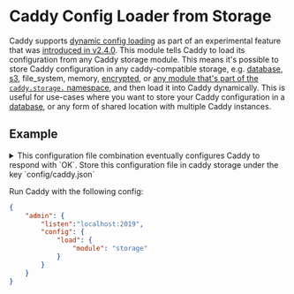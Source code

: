 Caddy Config Loader from Storage
===

Caddy supports [dynamic config loading](https://caddyserver.com/docs/json/admin/config/load/) as part of an experimental feature that was [introduced in v2.4.0](https://github.com/caddyserver/caddy/releases/tag/v2.4.0). This module tells Caddy to load its configuration from any Caddy storage module. This means it's possible to store Caddy configuration in any caddy-compatible storage, e.g. [database](https://caddyserver.com/docs/modules/caddy.storage.postgres), [s3](https://caddyserver.com/docs/modules/caddy.storage.s3), file_system, memory, [encrypted](https://caddyserver.com/docs/modules/caddy.storage.encrypted), or [any module that's part of the `caddy.storage.` namespace](https://caddyserver.com/docs/modules/), and then load it into Caddy dynamically. This is useful for use-cases where you want to store your Caddy configuration in a [database](https://caddyserver.com/docs/modules/caddy.storage.postgres), or any form of shared location with multiple Caddy instances.

## Example

<details>
<summary>This configuration file combination eventually configures Caddy to respond with `OK`. Store this configuration file in caddy storage under the key `config/caddy.json`</summary>
```json
{
	"admin": {
		"listen": "localhost:2999"
	},
	"apps": {
		"http": {
			"http_port": 9080,
			"https_port": 9443,
			"servers": {
				"srv0": {
					"listen": [
						":8443"
					],
					"routes": [
						{
							"match": [
								{
									"host": [
										"localhost"
									]
								}
							],
							"handle": [
								{
									"handler": "subroute",
									"routes": [
										{
											"handle": [
												{
													"body": "OK!",
													"handler": "static_response"
												}
											]
										}
									]
								}
							],
							"terminal": true
						}
					]
				}
			}
		},
		"pki": {
			"certificate_authorities": {
				"local": {
					"install_trust": false
				}
			}
		}
	}
}
```
</details>

Run Caddy with the following config:
```json
{
	"admin": {
		"listen":"localhost:2019",
		"config": {
			"load": {
				"module": "storage"
			}
		}
	}
}
```